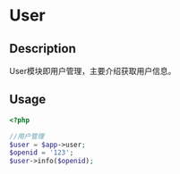 # User

## Description
User模块即用户管理，主要介绍获取用户信息。

## Usage
```php
<?php 

//用户管理
$user = $app->user;
$openid = '123';
$user->info($openid);

```